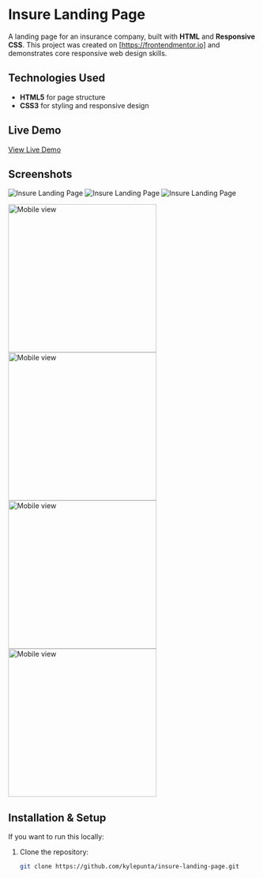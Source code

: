 # Insure Landing Page

A landing page for an insurance company, built with **HTML** and **Responsive CSS**. This project was created on [https://frontendmentor.io] and demonstrates core responsive web design skills.

## Technologies Used

- **HTML5** for page structure
- **CSS3** for styling and responsive design

## Live Demo

[View Live Demo](https://kyle-insure-landing-page.netlify.app)

## Screenshots


![Insure Landing Page](screenshots/desktop-1.png)
![Insure Landing Page](screenshots/desktop-2.png)
![Insure Landing Page](screenshots/desktop-3.png)

<img src="screenshots/mobile-1.png" alt="Mobile view" width="300">
<img src="screenshots/mobile-2.png" alt="Mobile view" width="300">
<img src="screenshots/mobile-3.png" alt="Mobile view" width="300">
<img src="screenshots/mobile-4.png" alt="Mobile view" width="300">


## Installation & Setup

If you want to run this locally:

1. Clone the repository:
   ```bash
   git clone https://github.com/kylepunta/insure-landing-page.git
